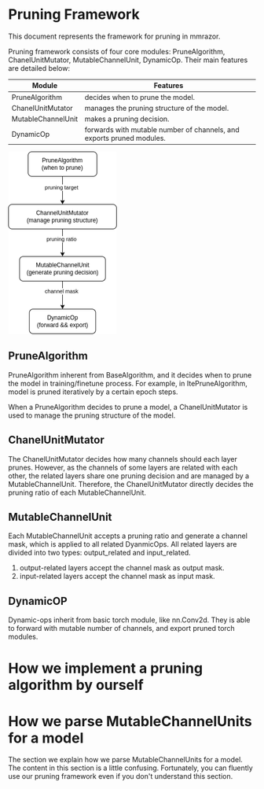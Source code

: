 # Pruning Framework

This document represents the framework for pruning in mmrazor.

Pruning framework consists of four core modules: PruneAlgorithm, ChanelUnitMutator, MutableChannelUnit, DynamicOp.
Their main features are detailed below:

| Module             | Features                                                              |
| ------------------ | --------------------------------------------------------------------- |
| PruneAlgorithm     | decides when to prune the model.                                      |
| ChanelUnitMutator  | manages the pruning structure of the model.                           |
| MutableChannelUnit | makes a pruning decision.                                             |
| DynamicOp          | forwards with mutable number of channels, and exports pruned modules. |

![Pruning Framework](./imgs/pruning_framework.png)

## PruneAlgorithm

PruneAlgorithm inherent from BaseAlgorithm, and it decides when to prune the model in training/finetune process.
For example, in ItePruneAlgorithm, model is pruned iteratively by a certain epoch steps.

When a PruneAlgorithm decides to prune a model, a ChanelUnitMutator is used to manage the pruning structure of the model.

## ChanelUnitMutator

The ChanelUnitMutator decides how many channels should each layer prunes. However, as the channels of some layers are related with each other, the related layers share one pruning decision and are managed by a MutableChannelUnit. Therefore, the ChanelUnitMutator directly decides the pruning ratio of each MutableChannelUnit.

## MutableChannelUnit

Each MutableChannelUnit accepts a pruning ratio and generate a channel mask, which is applied to all related DyanmicOps.
All related layers are divided into two types: output_related and input_related.

1. output-related layers accept the channel mask as output mask.
2. input-related layers accept the channel mask as input mask.

## DynamicOP

Dynamic-ops inherit from basic torch module, like nn.Conv2d. They is able to forward with mutable number of channels, and export pruned torch modules.

# How we implement a pruning algorithm by ourself

# How we parse MutableChannelUnits for a model

The section we explain how we parse MutableChannelUnits for a model. The content in this section is a little confusing. Fortunately, you can fluently use our pruning framework even if you don't understand this section.

